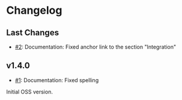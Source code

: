 # Changelog

## Last Changes

- [#2](https://github.com/LaxarJS/ax-popup-widget/2): Documentation: Fixed anchor link to the section "Integration"


## v1.4.0

- [#1](https://github.com/LaxarJS/ax-popup-widget/issues/1): Documentation: Fixed spelling

Initial OSS version.
